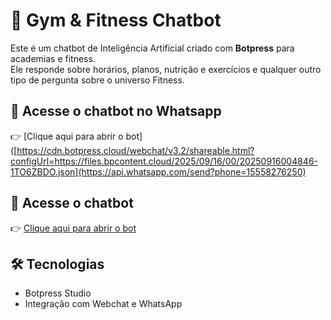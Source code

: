 # 🤖 Gym & Fitness Chatbot

Este é um chatbot de Inteligência Artificial criado com **Botpress** para academias e fitness.  
Ele responde sobre horários, planos, nutrição e exercícios e qualquer outro tipo de pergunta sobre o universo Fitness.

## 🚀 Acesse o chatbot no Whatsapp
👉 [Clique aqui para abrir o bot]([https://cdn.botpress.cloud/webchat/v3.2/shareable.html?configUrl=https://files.bpcontent.cloud/2025/09/16/00/20250916004846-1TO6ZBDO.json](https://api.whatsapp.com/send?phone=15558276250)

## 🚀 Acesse o chatbot
👉 [Clique aqui para abrir o bot](https://cdn.botpress.cloud/webchat/v3.2/shareable.html?configUrl=https://files.bpcontent.cloud/2025/09/16/00/20250916004846-1TO6ZBDO.json)


## 🛠 Tecnologias
- Botpress Studio
- Integração com Webchat e WhatsApp
